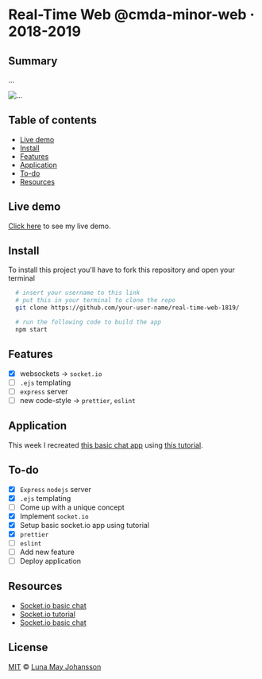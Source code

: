 # Real-Time Web @cmda-minor-web · 2018-2019

## Summary

...

![...](/img/...png)

## Table of contents

- [Live demo](#Live-demo)
- [Install](#Install)
- [Features](#Features)
- [Application](#Application)
- [To-do](#To-do)
- [Resources](#Resources)

## Live demo

[Click here](...) to see my live demo.

## Install

To install this project you'll have to fork this repository and open your terminal

```bash
  # insert your username to this link
  # put this in your terminal to clone the repo
  git clone https://github.com/your-user-name/real-time-web-1819/

  # run the following code to build the app
  npm start
```

## Features

- [x] websockets -> `socket.io`
- [ ] `.ejs` templating
- [ ] `express` server
- [ ] new code-style -> `prettier`, `eslint`

## Application

This week I recreated [this basic chat app](https://socket.io/demos/chat/) using [this tutorial](https://socket.io/get-started/chat/).

## To-do

- [x] `Express` `nodejs` server
- [x] `.ejs` templating
- [ ] Come up with a unique concept
- [x] Implement `socket.io`
- [x] Setup basic socket.io app using tutorial
- [x] `prettier`
- [ ] `eslint`
- [ ] Add new feature
- [ ] Deploy application

## Resources

- [Socket.io basic chat](https://socket.io/demos/chat/)
- [Socket.io tutorial](https://socket.io/get-started/chat/)
- [Socket.io basic chat](https://socket.io/demos/chat/)

## License

[MIT](LICENSE) © [Luna May Johansson](https://github.com/maybuzz)
